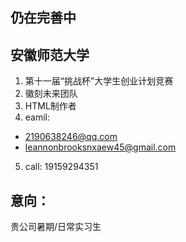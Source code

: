 ## 仍在完善中

## 安徽师范大学
1. 第十一届“挑战杯”大学生创业计划竞赛
2. 徽刻未来团队
3. HTML制作者
4. eamil: 
* 2190638246@qq.com
* leannonbrooksnxaew45@gmail.com
5. call: 19159294351

## 意向：
贵公司暑期/日常实习生